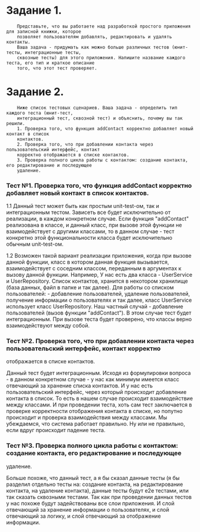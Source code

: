 # Задание 1.

```
    Представьте, что вы работаете над разработкой простого приложения для записной книжки, которое 
    позволяет пользователям добавлять, редактировать и удалять контакты.
    Ваша задача - придумать как можно больше различных тестов (юнит-тесты, интеграционные тесты, 
    сквозные тесты) для этого приложения. Напишите название каждого теста, его тип и краткое описание 
    того, что этот тест проверяет.  
```


# Задание 2. 

``` 
    Ниже список тестовых сценариев. Ваша задача - определить тип каждого теста (юнит-тест, 
    интеграционный тест, сквозной тест) и объяснить, почему вы так решили. 
    1. Проверка того, что функция addContact корректно добавляет новый контакт в список 
    контактов.
    2. Проверка того, что при добавлении контакта через пользовательский интерфейс, контакт 
    корректно отображается в списке контактов.
    3. Проверка полного цикла работы с контактом: создание контакта, его редактирование и последующее 
    удаление.
```

### Тест №1. Проверка того, что функция addContact корректно добавляет новый контакт в список контактов.

1.1 Данный тест может быть как простым unit-test-ом, так и интеграционным тестом. Зависеть все будет 
исключительно от реализации, в каждом конкретном случае. Если функция "addContact" реализована в классе, 
и данный класс, при вызове этой функции не взаимодействует с другими классами, то в данном случае - тест 
конкретно этой функциональности класса будет исключительно обычным unit-test-ом.

1.2 Возможен такой вариант реализации приложения, когда при вызове данной функции, класс в котором данная 
функция вызывается, взаимодействует с соседним классом, переданным в аргументах к вызову данной функции. 
Например, У нас есть два класса - UserService и UserRepository.
Список контактов, хранится в некотором хранилище (база данных, файл в папке и так далее).
Для работы со списком пользователей: - добавление пользователей, удаление пользователей, получение информации
о пользователях и так далее, класс UserService использует класс UserRepository. 
Наш частный случай - добавление пользователей (вызов функции "addContact"). 
В этом случае тест будет интеграционным. При вызове теста будет проверено, что классы верно взаимодействуют 
между собой.


### Тест №2. Проверка того, что при добавлении контакта через пользовательский интерфейс, контакт корректно 
отображается в списке контактов.


Данный тест будет интеграционным. 
Исходя из формулировки вопроса - в данном конкретном случае - у нас как минимум имеется класс отвечающий за 
хранение списка контактов. И у нас есть пользовательский интерфейс, через который происходит добавление
контакта в список. То есть в нашем случае происходит взаимодействие между классами. И при проведении теста, 
хоть сам тест заключается в проверке корректности отображения контакта в списке, но попутно происходит и 
проверка взаимодействия между классами. Мы убеждаемся, что система работает правильно. Ну или не правильно, 
если вдруг происходит падение теста.


### Тест №3. Проверка полного цикла работы с контактом: создание контакта, его редактирование и последующее 
удаление.


Больше похоже, что данный тест, а я бы сказал данные тесты (я бы разделил отдельно тесты на: создание 
контакта, на редактирование контакта, на удаление контакта), данные тесты будут е2е тестами, или так 
сказать сквозными тестами. Так как при проведении данных тестов у нас похоже будут задействованы все 
слои приложения. И слой отвечающий за хранение информации о пользователях, и слой отвечающий за логику, 
и слой отвечающий за отображение информации. 